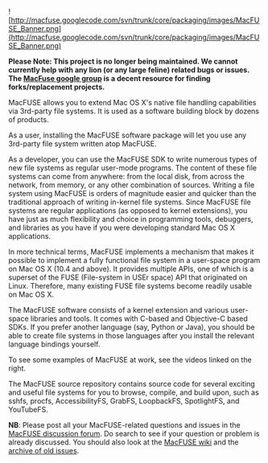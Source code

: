 ![http://macfuse.googlecode.com/svn/trunk/core/packaging/images/MacFUSE_Banner.png](http://macfuse.googlecode.com/svn/trunk/core/packaging/images/MacFUSE_Banner.png)

**Please Note: This project is no longer being maintained. We cannot currently help with any lion (or any large feline) related bugs or issues. The [MacFuse google group](http://groups.google.com/group/macfuse) is a decent resource for finding forks/replacement projects.**

MacFUSE allows you to extend Mac OS X's native file handling capabilities via 3rd-party file systems. It is used as a software building block by dozens of products.

As a user, installing the MacFUSE software package will let you use any 3rd-party file system written atop MacFUSE.

As a developer, you can use the MacFUSE SDK to write numerous types of new file systems as regular user-mode programs. The content of these file systems can come from anywhere: from the local disk, from across the network, from memory, or any other combination of sources. Writing a file system using MacFUSE is orders of magnitude easier and quicker than the traditional approach of writing in-kernel file systems. Since MacFUSE file systems are regular applications (as opposed to kernel extensions), you have just as much flexibility and choice in programming tools, debuggers, and libraries as you have if you were developing standard Mac OS X applications.

In more technical terms, MacFUSE implements a mechanism that makes it possible to implement a fully functional file system in a user-space program on Mac OS X (10.4 and above). It provides multiple APIs, one of which is a  superset of the FUSE (File-system in USEr space) API that originated on Linux. Therefore, many existing FUSE file systems become readily usable on Mac OS X.

The MacFUSE software consists of a kernel extension and various user-space libraries and tools. It comes with C-based and Objective-C based SDKs. If you prefer another language (say, Python or Java), you should be able to create file systems in those languages after you install the relevant language bindings yourself.

To see some examples of MacFUSE at work, see the videos linked on the right.

The MacFUSE source repository contains source code for several exciting and useful file systems for you to browse, compile, and build upon, such as sshfs, procfs, AccessibilityFS, GrabFS, LoopbackFS, SpotlightFS, and YouTubeFS.

**NB**: Please post all your MacFUSE-related questions and issues in the [MacFUSE discussion forum](http://groups.google.com/group/macfuse). Do search to see if your question or problem is already discussed. You should also look at the [MacFUSE wiki](http://code.google.com/p/macfuse/w/list) and the [archive of old issues](http://code.google.com/p/macfuse/issues/list).